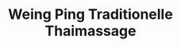 ---
title: "Weing Ping Traditionelle Thaimassage"
url: /velbert/weing-ping-traditionelle-thaimassage/
shop: Massage
---